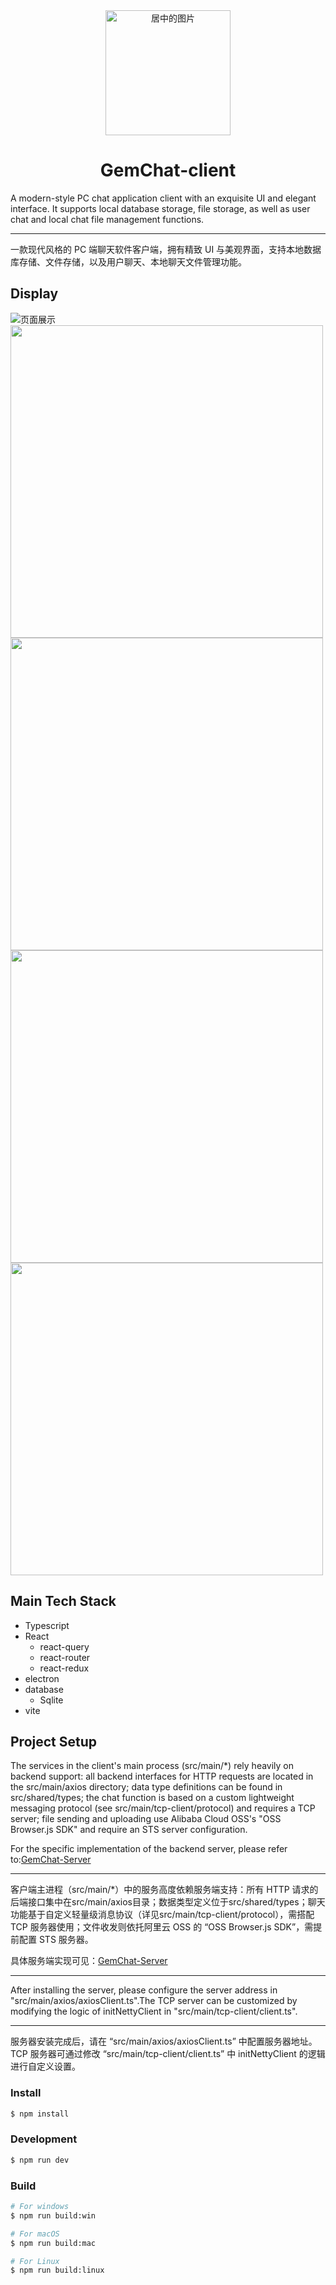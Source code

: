<div align="center">
  <img src="images/baoshi.svg" alt="居中的图片" width="200">
</div>

# <center>GemChat-client</center>

A modern-style PC chat application client with an exquisite UI and elegant interface. It supports local database storage, file storage, as well as user chat and local chat file management functions.

---

一款现代风格的 PC 端聊天软件客户端，拥有精致 UI 与美观界面，支持本地数据库存储、文件存储，以及用户聊天、本地聊天文件管理功能。

## Display
![页面展示](images/GemChat.gif)
<img src="images/pic1.png" width="500" height="500">
<img src="images/pic2.png" width="500" height="500">
<img src="images/pic3.png" width="500" height="500">
<img src="images/pic4.png" width="500" height="500">

## Main Tech Stack
- Typescript
- React
    - react-query
    - react-router
    - react-redux
- electron
- database
    - Sqlite
- vite

## Project Setup
The services in the client's main process (src/main/*) rely heavily on backend support: all backend interfaces for HTTP requests are located in the src/main/axios directory; data type definitions can be found in src/shared/types; the chat function is based on a custom lightweight messaging protocol (see src/main/tcp-client/protocol) and requires a TCP server; file sending and uploading use Alibaba Cloud OSS's "OSS Browser.js SDK" and require an STS server configuration.

For the specific implementation of the backend server, please refer to:[GemChat-Server](https://github.com/GEM26-Jay/GemChat-server "GemChat-Server")

---

客户端主进程（src/main/*）中的服务高度依赖服务端支持：所有 HTTP 请求的后端接口集中在src/main/axios目录；数据类型定义位于src/shared/types；聊天功能基于自定义轻量级消息协议（详见src/main/tcp-client/protocol），需搭配 TCP 服务器使用；文件收发则依托阿里云 OSS 的 “OSS Browser.js SDK”，需提前配置 STS 服务器。

具体服务端实现可见：[GemChat-Server](https://github.com/GEM26-Jay/GemChat-server "GemChat-Server")

---

After installing the server, please configure the server address in "src/main/axios/axiosClient.ts".The TCP server can be customized by modifying the logic of initNettyClient in "src/main/tcp-client/client.ts".

---

服务器安装完成后，请在 “src/main/axios/axiosClient.ts” 中配置服务器地址。TCP 服务器可通过修改 “src/main/tcp-client/client.ts” 中 initNettyClient 的逻辑进行自定义设置。


### Install

```bash
$ npm install
```

### Development

```bash
$ npm run dev
```

### Build

```bash
# For windows
$ npm run build:win

# For macOS
$ npm run build:mac

# For Linux
$ npm run build:linux
```
